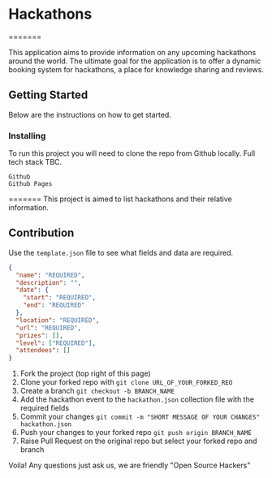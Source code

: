 # Hackathons

=======

This application aims to provide information on any upcoming hackathons around the world. The ultimate goal for the application is to offer a dynamic booking system for hackathons, a place for knowledge sharing and reviews.

## Getting Started

Below are the instructions on how to get started.

### Installing

To run this project you will need to clone the repo from Github locally.
Full tech stack TBC.

```
Github
Github Pages
```
=======
This project is aimed to list hackathons and their relative information.


## Contribution

Use the `template.json` file to see what fields and data are required.

```json
{
  "name": "REQUIRED",
  "description": "",
  "date": {
    "start": "REQUIRED",
    "end": "REQUIRED"
  },
  "location": "REQUIRED",
  "url": "REQUIRED",
  "prizes": [],
  "level": ["REQUIRED"],
  "attendees": []
}
```

1.  Fork the project (top right of this page)
2.  Clone your forked repo with `git clone URL_OF_YOUR_FORKED_REO`
3.  Create a branch `git checkout -b BRANCH_NAME`
4.  Add the hackathon event to the `hackathon.json` collection file with the required fields
5.  Commit your changes `git commit -m "SHORT MESSAGE OF YOUR CHANGES" hackathon.json`
6.  Push your changes to your forked repo `git push origin BRANCH_NAME`
7.  Raise Pull Request on the original repo but select your forked repo and branch

Voila!
Any questions just ask us, we are friendly "Open Source Hackers"

